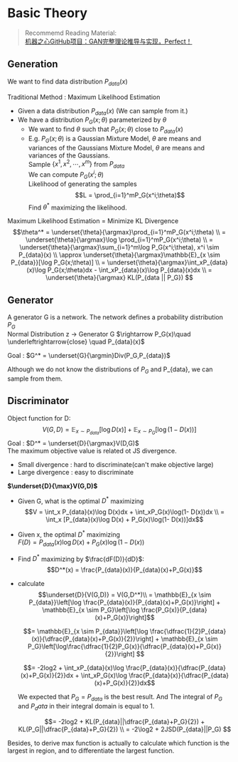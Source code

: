 # Basic Theory

> Recommemd Reading Material:  
> [机器之心GitHub项目：GAN完整理论推导与实现，Perfect！](https://www.jiqizhixin.com/articles/2017-10-1-1)

## Generation  
We want to find data distribution $P_{data}(x)$  

Traditional Method : Maximum Likelihood Estimation  
- Given a data distribution $P_{data}(x)$ (We can sample from it.)
- We have a distribution $P_G(x;\theta)$ parameterized by $\theta$  
  - We want to find $\theta$ such that $P_G(x;\theta)$ close to $P_{data}(x)$
  - E.g. $P_G(x;\theta)$ is a Gaussian Mixture Model, $\theta$ are means and variances of the Gaussians Mixture Model, $\theta$ are means and variances of the Gaussians.  
  Sample $\lbrace x^1,x^2,\cdots,x^m \rbrace$ from $P_{data}$  
  We can compute $P_G(x^i;\theta)$  
  Likelihood of generating the samples  
  $$L = \prod_{i=1}^mP_G(x^i;\theta)$$
  Find $\theta^*$ maximizing the likelihood.

Maximum Likelihood Estimation = Minimize KL Divergence  
$$\theta^* = \underset{\theta}{\argmax}\prod_{i=1}^mP_G(x^i;\theta) \\
= \underset{\theta}{\argmax}\log \prod_{i=1}^mP_G(x^i;\theta) \\
= \underset{\theta}{\argmax}\sum_{i=1}^m\log P_G(x^i;\theta), x^i \sim P_{data}(x) \\
\approx \underset{\theta}{\argmax}\mathbb{E}_{x \sim P_{data}}[\log P_G(x;\theta)] \\
= \underset{\theta}{\argmax}\int_xP_{data}(x)\log P_G(x;\theta)dx - \int_xP_{data}(x)\log P_{data}(x)dx \\
= \underset{\theta}{\argmax} KL(P_{data || P_G})
$$ 

## Generator
A generator G is a network. The network defines a probability distribution $P_G$  
Normal Distribution z $\rightarrow$ Generator G $\rightarrow P_G(x)\quad \underleftrightarrow{close} \quad P_{data}(x)$  

Goal : $G^* = \underset{G}{\argmin}Div(P_G,P_{data})$

Although we do not know the distributions of $P_G$ and P_{data}, we can sample from them.

## Discriminator 
Object function for D:
$$V(G,D)= \mathbb{E}_{x \sim P_{data}}[\log D(x)] + \mathbb{E}_{x \sim P_G}[\log(1 - D(x))]$$
Goal : $D^* = \underset{D}{\argmax}V(D,G)$  
The maximum objective value is related ot JS divergence.  
- Small divergence : hard to discriminate(can't make objective large)
- Large divergence : easy to discriminate

**$\underset{D}{\max}V(G,D)$**

- Given G, what is the optimal $D^*$ maximizing  
  $$V = \int_x P_{data}(x)\log D(x)dx + \int_xP_G(x)\log(1- D(x))dx \\
  = \int_x [P_{data}(x)\log D(x) + P_G(x)\log(1- D(x))]dx$$
- Given x, the optimal $D^*$ maximizing  
  $F(D) = P_{data}(x)\log D(x) + P_G(x)\log(1- D(x))$
- Find $D^*$ maximizing by $\frac{dF(D)}{dD}$: 
  $$D^*(x) = \frac{P_{data}(x)}{P_{data}(x)+P_G(x)}$$
- calculate 
  $$\underset{D}{V(G,D)} = V(G,D^*)\\
  = \mathbb{E}_{x \sim P_{data}}\left[\log \frac{P_{data}(x)}{P_{data}(x)+P_G(x)}\right] + \mathbb{E}_{x \sim P_G}\left[\log \frac{P_G(x)}{P_{data}(x)+P_G(x)}\right]$$

  $$= \mathbb{E}_{x \sim P_{data}}\left[\log \frac{\dfrac{1}{2}P_{data}(x)}{\dfrac{P_{data}(x)+P_G(x)}{2}}\right] + \mathbb{E}_{x \sim P_G}\left[\log\frac{\dfrac{1}{2}P_G(x)}{\dfrac{P_{data}(x)+P_G(x)}{2}}\right]
  $$

  $$= -2log2 + \int_xP_{data}(x)\log \frac{P_{data}(x)}{\dfrac{P_{data}(x)+P_G(x)}{2}}dx + \int_xP_G(x)\log \frac{P_{data}(x)}{\dfrac{P_{data}(x)+P_G(x)}{2}}dx$$

  We expected that $P_G=P_{data}$ is the best result. And The integral of $P_G$ and $P_data$ in their integral domain is equal to 1.

  $$= -2log2 + KL(P_{data}||\dfrac{P_{data}+P_G}{2}) + KL(P_G||\dfrac{P_{data}+P_G}{2}) \\ 
  = -2\log2 + 2JSD(P_{data}||P_G)
  $$

Besides, to derive max function is actually to calculate which function is the largest in region, and to differentiate the largest function. 

